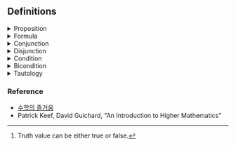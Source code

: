 ## Definitions

<details><summary>Proposition</summary>
  
  - A sentence or statement which has a definite truth value[^truth_value_def].
  
  - ex. 1 = 2 (false), 1 = 1(true)
    
</details>

<details><summary>Formula</summary>

  - A proposition which has variables upon whose it's truth value depends.
    
  - ex. Given a formula $`x^2 + y = 5`$, which is true when (x, y) = (1, 4), (2, 1)⋯, but false when (2, 2), (4, 1)⋯.

</details>

<details><summary>Conjunction</summary>

  - Given two propositions P and Q, conjunction is a operation which creates new proposition whose truth value is true only when both P, Q are true.
  
  - $\land$, 'and', '곱연산'

| P   | Q   | P $\land$ Q |
| :-: | :-: | :-:          |
| T   | T   | T            |
| T   | F   | F            |
| F   | T   | F            |
| F   | F   | F            |

</details>

<details><summary>Disjunction</summary>

  - Given two propositions P and Q, disjunction is a operation which creates new proposition whose truth value is false only when both P, Q are false.

  - $\lor$, 'or', '합연산'

| P   | Q   | P $\lor$ Q |
| :-: | :-: | :-:        |
| T   | T   | T          |
| T   | F   | T          |
| F   | T   | T          |
| F   | F   | F          |

</details>

<details><summary>Condition</summary>

  - Given two propositions P and Q. If P implies Q, it's written as $ P\impliesQ $.

  - 

</details>

<details><summary>Bicondition</summary>

  - Given two propositions P and Q. If P implies Q and Q implies P, it's written as P $\Leftrightarrow$ Q.

  - 

</details>

<details><summary>Tautology</summary>

- 

</details>

### Reference

- [수학의 즐거움](https://www.youtube.com/@enjoyingmath9346/featured)
- Patrick Keef, David Guichard, "An Introduction to Higher Mathematics"

[^truth_value_def]: Truth value can be either true or false.
